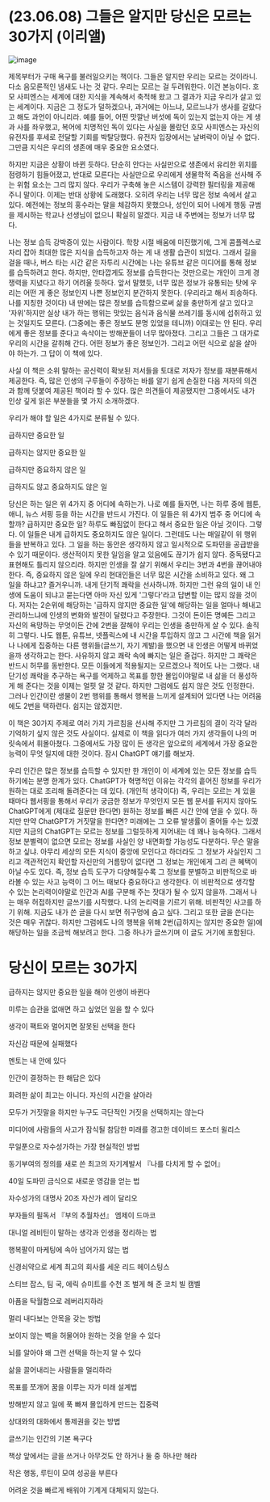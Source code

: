 # (23.06.08) 그들은 알지만 당신은 모르는 30가지 (이리앨)

![image](https://postfiles.pstatic.net/MjAyNTA0MDRfMTk3/MDAxNzQzNzc3MzQ2NTYx.9egIn22znBowUj737rwu-yby4s_1Rt_8TMXg76SbB0Mg.ygHWAH81PjsSk3Yq3i55tuXkzlWA8dtqcstTcQKGImMg.PNG/image.png?type=w773)

제목부터가 구매 욕구를 불러일으키는 책이다. 그들은 알지만 우리는 모르는 것이라니. 다소 음모론적인 냄새도 나는 것 같다. 우리는 모르는 걸 두려워한다. 이건 본능이다. 호모 사피엔스는 세계에 대한 지식을 계속해서 축적해 왔고 그 결과가 지금 우리가 살고 있는 세계이다. 지금은 그 정도가 덜하겠으나, 과거에는 아느냐, 모르느냐가 생사를 갈랐다고 해도 과언이 아니리라. 예를 들어, 어떤 맛깔난 버섯에 독이 있는지 없는지 아는 게 생과 사를 좌우했고, 복어에 치명적인 독이 있다는 사실을 몰랐던 호모 사피엔스는 자신의 유전자를 후세로 전달할 기회를 박탈당했다. 유전자 입장에서는 날벼락이 아닐 수 없다. 그만큼 지식은 우리의 생존에 매우 중요한 요소였다.

 

하지만 지금은 상황이 바뀐 듯하다. 단순히 안다는 사실만으로 생존에서 유리한 위치를 점령하기 힘들어졌고, 반대로 모른다는 사실만으로 우리에게 생물학적 죽음을 선사해 주는 위험 요소는 그리 많지 않다. 우리가 구축해 놓은 시스템이 강력한 필터링을 제공해 주니 말이다. 이제는 반대 상황에 도래했다. 오히려 우리는 너무 많은 정보 속에서 살고 있다. 예전에는 정보의 홍수라는 말을 체감하지 못했으나, 성인이 되어 나에게 행동 규범을 제시하는 학교나 선생님이 없으니 확실히 알겠다. 지금 내 주변에는 정보가 너무 많다. 

 

나는 정보 습득 강박증이 있는 사람이다. 학창 시절 배움에 미진했기에, 그게 콤플렉스로 자리 잡아 최대한 많은 지식을 습득하고자 하는 게 내 생활 습관이 되었다. 그래서 길을 걸을 때나, 버스 타는 시간 같은 자투리 시간에는 나는 유튜브 같은 미디어를 통해 정보를 습득하려고 한다. 하지만, 안타깝게도 정보를 습득한다는 것만으로는 개인이 크게 경쟁력을 지녔다고 하기 어려울 듯하다. 앞서 말했듯, 너무 많은 정보가 유통되는 탓에 우리는 어떤 게 좋은 정보인지 나쁜 정보인지 분간하지 못한다. (우리라고 해서 죄송하다. 나를 지칭한 것이다) 내 딴에는 많은 정보를 습득함으로써 삶을 충만하게 살고 있다고 '자위'하지만 실상 내가 하는 행위는 맛있는 음식과 음식물 쓰레기를 동시에 섭취하고 있는 것일지도 모른다. (그중에는 좋은 정보도 분명 있었을 테니까) 이대로는 안 된다. 우리에게 좋은 정보를 준다고 속삭이는 방해꾼들이 너무 많아졌다. 그리고 그들은 그 대가로 우리의 시간을 갈취해 간다. 어떤 정보가 좋은 정보인가. 그리고 어떤 식으로 삶을 살아야 하는가. 그 답이 이 책에 있다.

 

사실 이 책은 소위 말하는 공신력이 확보된 저서들을 토대로 저자가 정보를 재분류해서 제공한다. 즉, 많은 인생의 구루들이 주장하는 바를 알기 쉽게 손질한 다음 저자의 의견과 함께 덧붙여 제공된 책이라 할 수 있다. 많은 의견들이 제공됐지만 그중에서도 내가 인상 깊게 읽은 부분들을 몇 가지 소개하겠다.

 

우리가 해야 할 일은 4가지로 분류될 수 있다.

급하지만 중요한 일

급하지는 않지만 중요한 일

급하지만 중요하지 않은 일

급하지도 않고 중요하지도 않은 일

 

당신은 하는 일은 위 4가지 중 어디에 속하는가. 나로 예를 들자면, 나는 하루 중에 웹툰, 애니, 뉴스 서핑 등을 하는 시간을 반드시 가진다. 이 일들은 위 4가지 범주 중 어디에 속할까? 급하지만 중요한 일? 하루도 빠짐없이 한다고 해서 중요한 일은 아닐 것이다. 그렇다. 이 일들은 내게 급하지도 중요하지도 않은 일이다. 그런데도 나는 매일같이 위 행위들을 반복하고 있다. 그 일을 하는 동안은 생각하지 않고 일시적으로 도파민을 공급받을 수 있기 때문이다. 생산적이지 못한 일임을 알고 있음에도 끊기가 쉽지 않다. 중독됐다고 표현해도 틀리지 않으리라. 하지만 인생을 잘 살기 위해서 우리는 3번과 4번을 끊어내야 한다. 즉, 중요하지 않은 일에 우리 현대인들은 너무 많은 시간을 소비하고 있다. 왜 그 일을 하냐고? 즐거우니까. 내게 단기적 쾌락을 선사하니까. 하지만 그런 유의 일이 내 인생에 도움이 되냐고 묻는다면 아마 자신 있게 '그렇다'라고 답변할 이는 많지 않을 것이다. 저자는 2순위에 해당하는 '급하지 않지만 중요한 일'에 해당하는 일을 얼마나 해내고 관리하느냐에 인생의 변화와 발전이 달렸다고 주장한다. 그것이 돈이든 명예든 그리고 자신의 욕망하는 무엇이든 간에 2번을 잘해야 우리는 인생을 충만하게 살 수 있다. 솔직히 그렇다. 나도 웹툰, 유튜브, 넷플릭스에 내 시간을 투입하지 않고 그 시간에 책을 읽거나 나에게 집중하는 다른 행위들(글쓰기, 자기 계발)을 했으면 내 인생은 어떻게 바뀌었을까 생각하고는 한다. 사유하지 않고 쾌락 속에 빠지는 일은 즐겁다. 하지만 그 쾌락은 반드시 허무를 동반한다. 모든 이들에게 적용될지는 모르겠으나 적어도 나는 그랬다. 내 단기성 쾌락을 추구하는 욕구를 억제하고 목표를 향한 몰입이야말로 내 삶을 더 풍성하게 해 준다는 것을 이제는 얼핏 알 것 같다. 하지만 그럼에도 쉽지 않은 것도 인정한다. 그러나 인간이란 생물이 2번 행위를 통해서 행복을 느끼게 설계되어 있다면 나는 어려움에도 2번을 택하련다. 쉽지는 않겠지만.

 

이 책은 30가지 주제로 여러 가지 가르침을 선사해 주지만 그 가르침의 결이 각각 달라 기억하기 싶지 않은 것도 사실이다. 실제로 이 책을 읽다가 여러 가지 생각들이 나의 머릿속에서 휘몰아쳤다. 그중에서도 가장 많이 든 생각은 앞으로의 세계에서 가장 중요한 능력이 무엇 일지에 대한 것이다. 잠시 ChatGPT 얘기를 해보자.

 

우리 인간은 많은 정보를 습득할 수 있지만 한 개인이 이 세계에 있는 모든 정보를 습득하기에는 분명 한계가 있다. ChatGPT가 혁명적인 이유는 각각의 흩어진 정보를 우리가 원하는 대로 조리해 돌려준다는 데 있다. (개인적 생각이다) 즉, 우리는 모르는 게 있을 때마다 웹서핑을 통해서 우리가 궁금한 정보가 무엇인지 모든 웹 문서를 뒤지지 않아도 ChatGPT에게 (제대로 질문만 한다면) 원하는 정보를 빠른 시간 안에 얻을 수 있다. 하지만 만약 ChatGPT가 거짓말을 한다면? 미래에는 그 오류 발생률이 줄어들 수는 있겠지만 지금의 ChatGPT는 모르는 정보를 그럴듯하게 지어내는 데 꽤나 능숙하다. 그래서 정보 분별력이 없으면 모르는 정보를 사실인 양 내면화할 가능성도 다분하다. 무슨 말을 하고 싶냐. 아무리 세상의 모든 지식이 중앙에 모인다고 하더라도 그 정보가 사실인지 그리고 객관적인지 확인할 자신만의 거름망이 없다면 그 정보는 개인에게 그리 큰 혜택이 아닐 수도 있다. 즉, 정보 습득 도구가 다양해질수록 그 정보를 분별하고 비판적으로 바라볼 수 있는 사고 능력이 그 어느 때보다 중요하다고 생각한다. 이 비판적으로 생각할 수 있는 논리력이야말로 인간과 AI를 구분해 주는 잣대가 될 수 있지 않을까. 그래서 나는 매우 허접하지만 글쓰기를 시작했다. 나의 논리력을 기르기 위해. 비판적인 사고를 하기 위해. 지금도 내가 쓴 글을 다시 보면 쥐구멍에 숨고 싶다. 그리고 또한 글을 쓴다는 것은 매우 귀찮다. 하지만 그럼에도 나의 행복을 위해 2번(급하지는 않지만 중요한 일)에 해당하는 일을 조금씩 해보려고 한다. 그중 하나가 글쓰기며 이 글도 거기에 포함된다.

 

 

# 당신이 모르는 30가지

급하지는 않지만 중요한 일을 해야 인생이 바뀐다

미루는 습관을 없애면 하고 싶었던 일을 할 수 있다

생각이 팩트와 멀어지면 잘못된 선택을 한다

자신감 때문에 실패했다

멘토는 내 안에 있다

인간이 결정하는 한 해답은 있다

화려한 삶이 최고는 아니다. 자신의 시간을 살아라

모두가 거짓말을 하지만 누구도 극단적인 거짓을 선택하지는 않는다

미디어에 사람들의 사고가 잠식될 참담한 미래를 경고한 데이비드 포스터 윌리스

무일푼으로 자수성가하는 가장 현실적인 방법

동기부여의 정의를 새로 쓴 최고의 자기계발서 『나를 다치게 할 수 없어』

40일 도파민 금식으로 새로운 영감을 얻는 법

자수성가의 대명사 20조 자산가 레이 달리오

부자들의 필독서 『부의 추월차선』 엠제이 드마코

대니얼 레비틴이 말하는 생각과 인생을 정리하는 법

행복팔이 마케팅에 속아 넘어가지 않는 법

신경쇠약으로 세계 최고의 회사를 세운 리드 헤이스팅스

스티브 잡스, 팀 국, 에릭 슈미트를 수천 조 벌게 해 준 코치 빌 캠벨

아픔을 탁월함으로 레버리지하라

멀리 내다보는 안목을 갖는 방법

보이지 않는 벽을 허물어야 원하는 것을 얻을 수 있다

뇌를 알아야 왜 그런 선택을 하는지 알 수 있다

삶을 끌어내리는 사람들을 멀리하라

목표를 쪼개어 꿈을 이루는 자가 미래 설계법

방해받지 않고 일에 푹 빠져 몰입하게 만드는 집중력

상대와의 대화에서 통제권을 갖는 방법

글쓰기는 인간의 기본 욕구다

책상 앞에서는 글을 쓰거나 아무것도 안 하거나 둘 중 하나만 해라

작은 행동, 루틴이 모여 성공을 부른다

어려운 것을 빠르게 배워야 기계게 대체되지 않는다.


